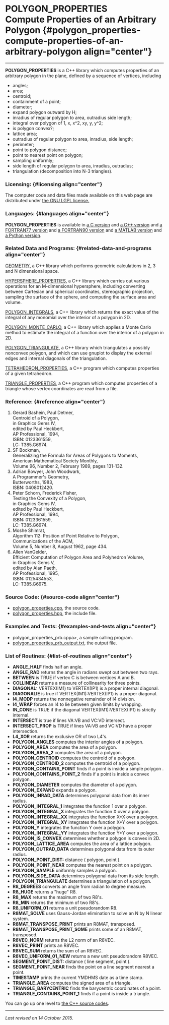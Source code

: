 POLYGON\_PROPERTIES\
Compute Properties of an Arbitrary Polygon {#polygon_properties-compute-properties-of-an-arbitrary-polygon align="center"}
==========================================

------------------------------------------------------------------------

**POLYGON\_PROPERTIES** is a C++ library which computes properties of an
arbitrary polygon in the plane, defined by a sequence of vertices,
including

-   angles;
-   area;
-   centroid;
-   containment of a point;
-   diameter;
-   expand polygon outward by H;
-   inradius of regular polygon to area, outradius side length;
-   integral over polygon of 1, x, x\^2, xy, y, y\^2;
-   is polygon convex?;
-   lattice area;
-   outradius of regular polygon to area, inradius, side length;
-   perimeter;
-   point to polygon distance;
-   point to nearest point on polygon;
-   sampling uniformly;
-   side length of regular polygon to area, inradius, outradius;
-   triangulation (decomposition into N-3 triangles).

### Licensing: {#licensing align="center"}

The computer code and data files made available on this web page are
distributed under [the GNU LGPL license.](../../txt/gnu_lgpl.txt)

### Languages: {#languages align="center"}

**POLYGON\_PROPERTIES** is available in [a C
version](../../c_src/polygon_properties/polygon_properties.html) and [a
C++ version](../../cpp_src/polygon_properties/polygon_properties.html)
and [a FORTRAN77
version](../../f77_src/polygon_properties/polygon_properties.html) and
[a FORTRAN90
version](../../f_src/polygon_properties/polygon_properties.html) and [a
MATLAB version](../../m_src/polygon_properties/polygon_properties.html)
and [a Python
version](../../py_src/polygon_properties/polygon_properties.html).

### Related Data and Programs: {#related-data-and-programs align="center"}

[GEOMETRY](../../cpp_src/geometry/geometry.html), a C++ library which
performs geometric calculations in 2, 3 and N dimensional space.

[HYPERSPHERE\_PROPERTIES](../../cpp_src/hypersphere_properties/hypersphere_properties.html),
a C++ library which carries out various operations for an M-dimensional
hypersphere, including converting between Cartesian and spherical
coordinates, stereographic projection, sampling the surface of the
sphere, and computing the surface area and volume.

[POLYGON\_INTEGRALS](../../cpp_src/polygon_integrals/polygon_integrals.html),
a C++ library which returns the exact value of the integral of any
monomial over the interior of a polygon in 2D.

[POLYGON\_MONTE\_CARLO](../../cpp_src/polygon_monte_carlo/polygon_monte_carlo.html),
a C++ library which applies a Monte Carlo method to estimate the
integral of a function over the interior of a polygon in 2D.

[POLYGON\_TRIANGULATE](../../cpp_src/polygon_triangulate/polygon_triangulate.html),
a C++ library which triangulates a possibly nonconvex polygon, and which
can use gnuplot to display the external edges and internal diagonals of
the triangulation.

[TETRAHEDRON\_PROPERTIES](../../cpp_src/tetrahedron_properties/tetrahedron_properties.html),
a C++ program which computes properties of a given tetrahedron.

[TRIANGLE\_PROPERTIES](../../cpp_src/triangle_properties/triangle_properties.html),
a C++ program which computes properties of a triangle whose vertex
coordinates are read from a file.

### Reference: {#reference align="center"}

1.  Gerard Bashein, Paul Detmer,\
    Centroid of a Polygon,\
    in Graphics Gems IV,\
    edited by Paul Heckbert,\
    AP Professional, 1994,\
    ISBN: 0123361559,\
    LC: T385.G6974.
2.  SF Bockman,\
    Generalizing the Formula for Areas of Polygons to Moments,\
    American Mathematical Society Monthly,\
    Volume 96, Number 2, February 1989, pages 131-132.
3.  Adrian Bowyer, John Woodwark,\
    A Programmer's Geometry,\
    Butterworths, 1983,\
    ISBN: 0408012420.
4.  Peter Schorn, Frederick Fisher,\
    Testing the Convexity of a Polygon,\
    in Graphics Gems IV,\
    edited by Paul Heckbert,\
    AP Professional, 1994,\
    ISBN: 0123361559,\
    LC: T385.G6974.
5.  Moshe Shimrat,\
    Algorithm 112: Position of Point Relative to Polygon,\
    Communications of the ACM,\
    Volume 5, Number 8, August 1962, page 434.
6.  Allen VanGelder,\
    Efficient Computation of Polygon Area and Polyhedron Volume,\
    in Graphics Gems V,\
    edited by Alan Paeth,\
    AP Professional, 1995,\
    ISBN: 0125434553,\
    LC: T385.G6975.

### Source Code: {#source-code align="center"}

-   [polygon\_properties.cpp](polygon_properties.cpp), the source code.
-   [polygon\_properties.hpp](polygon_properties.hpp), the include file.

### Examples and Tests: {#examples-and-tests align="center"}

-   polygon\_properties\_prb.cppa&gt;, a sample calling program.
-   [polygon\_properties\_prb\_output.txt](polygon_properties_prb_output.txt),
    the output file.

### List of Routines: {#list-of-routines align="center"}

-   **ANGLE\_HALF** finds half an angle.
-   **ANGLE\_RAD** returns the angle in radians swept out between two
    rays.
-   **BETWEEN** is TRUE if vertex C is between vertices A and B.
-   **COLLINEAR** returns a measure of collinearity for three points.
-   **DIAGONAL:** VERTEX(IM1) to VERTEX(IP1) is a proper internal
    diagonal.
-   **DIAGONALIE** is true if VERTEX(IM1):VERTEX(IP1) is a proper
    diagonal.
-   **I4\_MODP** returns the nonnegative remainder of I4 division.
-   **I4\_WRAP** forces an I4 to lie between given limits by wrapping.
-   **IN\_CONE** is TRUE if the diagonal VERTEX(IM1):VERTEX(IP1) is
    strictly internal.
-   **INTERSECT** is true if lines VA:VB and VC:VD intersect.
-   **INTERSECT\_PROP** is TRUE if lines VA:VB and VC:VD have a proper
    intersection.
-   **L4\_XOR** returns the exclusive OR of two L4's.
-   **POLYGON\_ANGLES** computes the interior angles of a polygon.
-   **POLYGON\_AREA** computes the area of a polygon.
-   **POLYGON\_AREA\_2** computes the area of a polygon.
-   **POLYGON\_CENTROID** computes the centroid of a polygon.
-   **POLYGON\_CENTROID\_2** computes the centroid of a polygon.
-   **POLYGON\_CONTAINS\_POINT** finds if a point is inside a simple
    polygon .
-   **POLYGON\_CONTAINS\_POINT\_2** finds if a point is inside a convex
    polygon.
-   **POLYGON\_DIAMETER** computes the diameter of a polygon.
-   **POLYGON\_EXPAND** expands a polygon.
-   **POLYGON\_INRAD\_DATA** determines polygonal data from its inner
    radius.
-   **POLYGON\_INTEGRAL\_1** integrates the function 1 over a polygon.
-   **POLYGON\_INTEGRAL\_X** integrates the function X over a polygon.
-   **POLYGON\_INTEGRAL\_XX** integrates the function X\*X over a
    polygon.
-   **POLYGON\_INTEGRAL\_XY** integrates the function X\*Y over a
    polygon.
-   **POLYGON\_Y** integrates the function Y over a polygon.
-   **POLYGON\_INTEGRAL\_YY** integrates the function Y\*Y over a
    polygon.
-   **POLYGON\_IS\_CONVEX** determines whether a polygon is convex in
    2D.
-   **POLYGON\_LATTICE\_AREA** computes the area of a lattice polygon.
-   **POLYGON\_OUTRAD\_DATA** determines polygonal data from its outer
    radius.
-   **POLYGON\_POINT\_DIST:** distance ( polygon, point ).
-   **POLYGON\_POINT\_NEAR** computes the nearest point on a polygon.
-   **POLYGON\_SAMPLE** uniformly samples a polygon.
-   **POLYGON\_SIDE\_DATA** determines polygonal data from its side
    length.
-   **POLYGON\_TRIANGULATE** determines a triangulation of a polygon.
-   **R8\_DEGREES** converts an angle from radian to degree measure.
-   **R8\_HUGE** returns a "huge" R8.
-   **R8\_MAX** returns the maximum of two R8's.
-   **R8\_MIN** returns the minimum of two R8's.
-   **R8\_UNIFORM\_01** returns a unit pseudorandom R8.
-   **R8MAT\_SOLVE** uses Gauss-Jordan elimination to solve an N by N
    linear system.
-   **R8MAT\_TRANSPOSE\_PRINT** prints an R8MAT, transposed.
-   **R8MAT\_TRANSPOSE\_PRINT\_SOME** prints some of an R8MAT,
    transposed.
-   **R8VEC\_NORM** returns the L2 norm of an R8VEC.
-   **R8VEC\_PRINT** prints an R8VEC.
-   **R8VEC\_SUM** returns the sum of an R8VEC.
-   **R8VEC\_UNIFORM\_01\_NEW** returns a new unit pseudorandom R8VEC.
-   **SEGMENT\_POINT\_DIST:** distance ( line segment, point ).
-   **SEGMENT\_POINT\_NEAR** finds the point on a line segment nearest a
    point.
-   **TIMESTAMP** prints the current YMDHMS date as a time stamp.
-   **TRIANGLE\_AREA** computes the signed area of a triangle.
-   **TRIANGLE\_BARYCENTRIC** finds the barycentric coordinates of a
    point.
-   **TRIANGLE\_CONTAINS\_POINT\_1** finds if a point is inside a
    triangle.

You can go up one level to [the C++ source codes](../cpp_src.html).

------------------------------------------------------------------------

*Last revised on 14 October 2015.*
